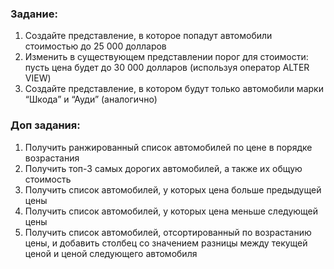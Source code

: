 ### Задание: 

1. Создайте представление, в которое попадут автомобили стоимостью до 25 000 долларов
2. Изменить в существующем представлении порог для стоимости: пусть цена будет до 30 000 долларов (используя оператор ALTER VIEW)
3. Создайте представление, в котором будут только автомобили марки “Шкода” и “Ауди” (аналогично)

### Доп задания:

1. Получить ранжированный список автомобилей по цене в порядке возрастания
2. Получить топ-3 самых дорогих автомобилей, а также их общую стоимость
3. Получить список автомобилей, у которых цена больше предыдущей цены
4. Получить список автомобилей, у которых цена меньше следующей цены
5. Получить список автомобилей, отсортированный по возрастанию цены, и добавить столбец со значением разницы между текущей ценой и ценой следующего автомобиля

